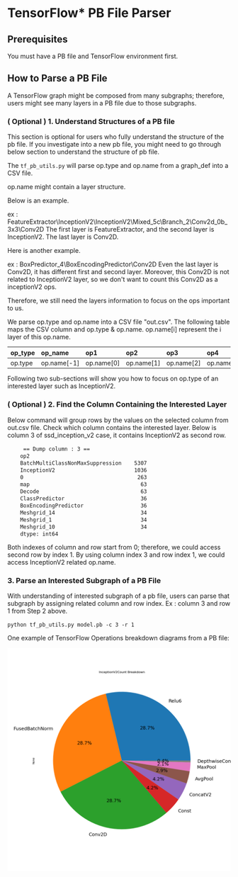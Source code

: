 # TensorFlow* PB File Parser

## Prerequisites 

You must have a PB file and TensorFlow environment first.  

## How to Parse a PB File

A TensorFlow graph might be composed from many subgraphs; therefore, users might see many layers in a PB file due to those subgraphs.

### ( Optional ) 1. Understand Structures of a PB file

This section is optional for users who fully understand the structure of the pb file.
If you investigate into a new pb file, you might need to go through below section to understand the structure of pb file.

The `tf_pb_utils.py` will parse op.type and op.name from a graph_def into a CSV file.

op.name might contain a layer structure.

Below is an example.

ex : FeatureExtractor\InceptionV2\InceptionV2\Mixed_5c\Branch_2\Conv2d_0b_3x3\Conv2D
The first layer is FeatureExtractor, and the second layer is InceptionV2. The last layer is Conv2D.

Here is another example.

ex : BoxPredictor_4\BoxEncodingPredictor\Conv2D
Even the last layer is Conv2D, it has different first and second layer.
Moreover, this Conv2D is not related to InceptionV2 layer, so we don't want to count this Conv2D as a inceptionV2 ops.

Therefore, we still need the layers information to focus on the ops important to us.

We parse op.type and op.name into a CSV file "out.csv". The following table maps the CSV column and op.type & op.name. op.name[i] represent the i layer of this op.name.  

|op_type|op_name|op1|op2|op3|op4|op5|op6|  
|:-----|:----|:-----|:-----|:-----|:-----|:-----|:-----|  
|op.type| op.name[-1] |op.name[0] | op.name[1] | op.name[2] |op.name[3] |op.name[4] |op.name[5] |  

Following two sub-sections will show you how to focus on op.type of an interested layer such as InceptionV2.

### ( Optional ) 2. Find the Column Containing the Interested Layer

Below command will group rows by the values on the selected column from out.csv file.
Check which column contains the interested layer. Below is column 3 of ssd_inception_v2 case, it contains InceptionV2 as second row.

```
     == Dump column : 3 ==
    op2
    BatchMultiClassNonMaxSuppression    5307
    InceptionV2                         1036
    0                                    263
    map                                   63
    Decode                                63
    ClassPredictor                        36
    BoxEncodingPredictor                  36
    Meshgrid_14                           34
    Meshgrid_1                            34
    Meshgrid_10                           34
    dtype: int64
```
Both indexes of column and row start from 0; therefore, we could access second row by index 1.
By using column index 3 and row index 1, we could access InceptionV2 related op.name.

###  3. Parse an Interested Subgraph of a PB File

With understanding of interested subgraph of a pb file, users can parse that subgraph by assigning related column and row index. Ex : column 3 and row 1 from Step 2 above.

```
python tf_pb_utils.py model.pb -c 3 -r 1
```

One example of TensorFlow Operations breakdown diagrams from a PB file:

![](breakdown.png)